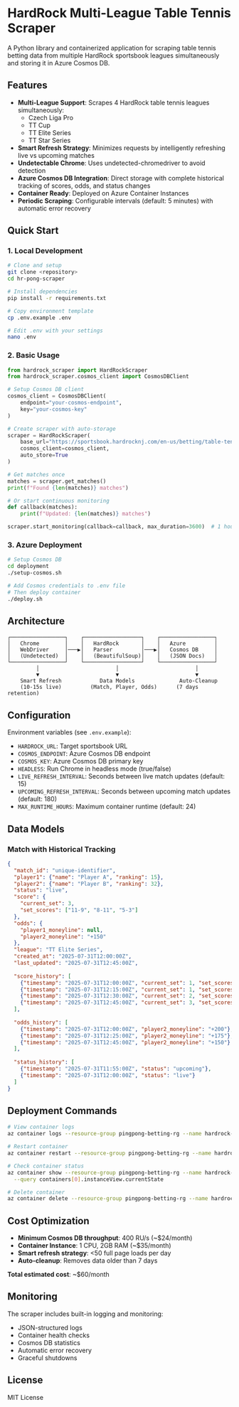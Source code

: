 # HardRock Multi-League Table Tennis Scraper

A Python library and containerized application for scraping table tennis betting data from multiple HardRock sportsbook leagues simultaneously and storing it in Azure Cosmos DB.

## Features

- **Multi-League Support**: Scrapes 4 HardRock table tennis leagues simultaneously:
  - Czech Liga Pro
  - TT Cup  
  - TT Elite Series
  - TT Star Series
- **Smart Refresh Strategy**: Minimizes requests by intelligently refreshing live vs upcoming matches
- **Undetectable Chrome**: Uses undetected-chromedriver to avoid detection
- **Azure Cosmos DB Integration**: Direct storage with complete historical tracking of scores, odds, and status changes
- **Container Ready**: Deployed on Azure Container Instances
- **Periodic Scraping**: Configurable intervals (default: 5 minutes) with automatic error recovery

## Quick Start

### 1. Local Development

```bash
# Clone and setup
git clone <repository>
cd hr-pong-scraper

# Install dependencies
pip install -r requirements.txt

# Copy environment template
cp .env.example .env

# Edit .env with your settings
nano .env
```

### 2. Basic Usage

```python
from hardrock_scraper import HardRockScraper
from hardrock_scraper.cosmos_client import CosmosDBClient

# Setup Cosmos DB client
cosmos_client = CosmosDBClient(
    endpoint="your-cosmos-endpoint",
    key="your-cosmos-key"
)

# Create scraper with auto-storage
scraper = HardRockScraper(
    base_url="https://sportsbook.hardrocknj.com/en-us/betting/table-tennis",
    cosmos_client=cosmos_client,
    auto_store=True
)

# Get matches once
matches = scraper.get_matches()
print(f"Found {len(matches)} matches")

# Or start continuous monitoring
def callback(matches):
    print(f"Updated: {len(matches)} matches")

scraper.start_monitoring(callback=callback, max_duration=3600)  # 1 hour
```

### 3. Azure Deployment

```bash
# Setup Cosmos DB
cd deployment
./setup-cosmos.sh

# Add Cosmos credentials to .env file
# Then deploy container
./deploy.sh
```

## Architecture

```
┌─────────────────┐    ┌──────────────────┐    ┌─────────────────┐
│   Chrome        │    │   HardRock       │    │   Azure         │
│   WebDriver     │───▶│   Parser         │───▶│   Cosmos DB     │
│   (Undetected)  │    │   (BeautifulSoup)│    │   (JSON Docs)   │
└─────────────────┘    └──────────────────┘    └─────────────────┘
         │                        │                        │
         ▼                        ▼                        ▼
    Smart Refresh            Data Models              Auto-Cleanup
    (10-15s live)         (Match, Player, Odds)      (7 days retention)
```

## Configuration

Environment variables (see `.env.example`):

- `HARDROCK_URL`: Target sportsbook URL
- `COSMOS_ENDPOINT`: Azure Cosmos DB endpoint
- `COSMOS_KEY`: Azure Cosmos DB primary key
- `HEADLESS`: Run Chrome in headless mode (true/false)
- `LIVE_REFRESH_INTERVAL`: Seconds between live match updates (default: 15)
- `UPCOMING_REFRESH_INTERVAL`: Seconds between upcoming match updates (default: 180)
- `MAX_RUNTIME_HOURS`: Maximum container runtime (default: 24)

## Data Models

### Match with Historical Tracking
```json
{
  "match_id": "unique-identifier",
  "player1": {"name": "Player A", "ranking": 15},
  "player2": {"name": "Player B", "ranking": 32},
  "status": "live",
  "score": {
    "current_set": 3,
    "set_scores": ["11-9", "8-11", "5-3"]
  },
  "odds": {
    "player1_moneyline": null,
    "player2_moneyline": "+150"
  },
  "league": "TT Elite Series",
  "created_at": "2025-07-31T12:00:00Z",
  "last_updated": "2025-07-31T12:45:00Z",
  
  "score_history": [
    {"timestamp": "2025-07-31T12:00:00Z", "current_set": 1, "set_scores": ["3-2"]},
    {"timestamp": "2025-07-31T12:15:00Z", "current_set": 1, "set_scores": ["11-9"]},
    {"timestamp": "2025-07-31T12:30:00Z", "current_set": 2, "set_scores": ["11-9", "2-5"]},
    {"timestamp": "2025-07-31T12:45:00Z", "current_set": 3, "set_scores": ["11-9", "8-11", "5-3"]}
  ],
  
  "odds_history": [
    {"timestamp": "2025-07-31T12:00:00Z", "player2_moneyline": "+200"},
    {"timestamp": "2025-07-31T12:25:00Z", "player2_moneyline": "+175"},
    {"timestamp": "2025-07-31T12:45:00Z", "player2_moneyline": "+150"}
  ],
  
  "status_history": [
    {"timestamp": "2025-07-31T11:55:00Z", "status": "upcoming"},
    {"timestamp": "2025-07-31T12:00:00Z", "status": "live"}
  ]
}
```

## Deployment Commands

```bash
# View container logs
az container logs --resource-group pingpong-betting-rg --name hardrock-scraper

# Restart container
az container restart --resource-group pingpong-betting-rg --name hardrock-scraper

# Check container status
az container show --resource-group pingpong-betting-rg --name hardrock-scraper \
  --query containers[0].instanceView.currentState

# Delete container
az container delete --resource-group pingpong-betting-rg --name hardrock-scraper --yes
```

## Cost Optimization

- **Minimum Cosmos DB throughput**: 400 RU/s (~$24/month)
- **Container Instance**: 1 CPU, 2GB RAM (~$35/month)
- **Smart refresh strategy**: <50 full page loads per day
- **Auto-cleanup**: Removes data older than 7 days

**Total estimated cost**: ~$60/month

## Monitoring

The scraper includes built-in logging and monitoring:

- JSON-structured logs
- Container health checks
- Cosmos DB statistics
- Automatic error recovery
- Graceful shutdowns

## License

MIT License